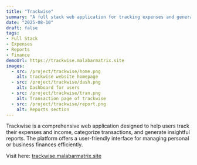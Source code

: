 ```yaml
---
title: "Trackwise"
summary: "A full stack web application for tracking expenses and generating reports based on category, expenses/income."
date: "2025-08-10"
draft: false
tags:
- Full Stack
- Expenses
- Reports
- Finance
demoUrl: https://trackwise.malabarmatrix.site
images:
  - src: /project/trackwise/home.png
    alt: trackwise website homepage
  - src: /project/trackwise/dash.png
    alt: Dashboard for users
  - src: /project/trackwise/tran.png
    alt: Transaction page of trackwise
  - src: /project/trackwise/report.png
    alt: Reports section 
---
```


Trackwise is a comprehensive web application designed to help users track their expenses and income, categorize transactions, and generate insightful reports. The platform offers a user-friendly interface for managing personal or business finances efficiently.

Visit here: [trackwise.malabarmatrix.site](https://trackwise.malabarmatrix.site)

